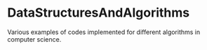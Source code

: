 # DataStructuresAndAlgorithms
Various examples of codes implemented for different algorithms in computer science.

